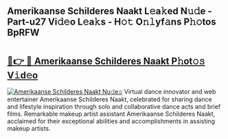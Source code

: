 ## Amerikaanse Schilderes Naakt L𝚎a𝚔ed N𝚞𝚍e - Part-u27 Vi𝚍𝚎o L𝚎a𝚔s - H𝚘𝚝 O𝚗𝚕yf𝚊ns P𝚑𝚘tos BpRFW

# <h2><a href="http://kf30ev4.oniu.top/?m=Amerikaanse+Schilderes+Naakt">🔗👉 🔴 Amerikaanse Schilderes Naakt P𝚑ot𝚘𝚜 V𝚒d𝚎o</a></h2>

[![Amerikaanse Schilderes Naakt Nu𝚍e𝚜](https://i.imgur.com/0qMVB7G.gif)](http://kf30ev4.oniu.top/?m=Amerikaanse+Schilderes+Naakt)
Virtual dance innovator and web entertainer Amerikaanse Schilderes Naakt, celebrated for sharing dance and lifestyle inspiration through solo and collaborative dance acts and brief films. Remarkable makeup artist assistant Amerikaanse Schilderes Naakt, acclaimed for their exceptional abilities and accomplishments in assisting makeup artists.  
